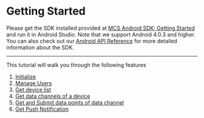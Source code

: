 # Getting Started

Please get the SDK installed provided at [MCS Android SDK: Getting Started][sdk-github] and run it in Android Studio. Note that we support Android 4.0.3 and higher. You can also check out our [Android API Reference][sdk-api] for more detailed information about the SDK.

---

This tutorial will walk you through the following features

1. [Initialize](initialize.md)
2. [Manage Users](manage_users.md)
3. [Get device list](get_device_list.md)
4. [Get data channels of a device](get_data_channels.md)
5. [Get and Submit data points of data channel](get_and_submit_data_points.md)
6. [Get Push Notification](get_push_notification.md)


[sdk-github]: https://github.com/Mediatek-Cloud/MCS-Android-SDK
[sdk-api]: https://mtk-mcs.gitbooks.io/mcs-android-sdk-api-reference/content/